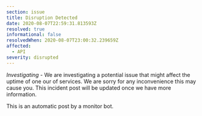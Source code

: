 ```yaml
---
section: issue
title: Disruption Detected
date: 2020-08-07T22:59:31.813593Z
resolved: true
informational: false
resolvedWhen: 2020-08-07T23:00:32.239659Z
affected:
  - API
severity: disrupted
---
```

*Investigating* - We are investigating a potential issue that might affect the uptime of one our of services. We are sorry for any inconvenience this may cause you. This incident post will be updated once we have more information.

This is an automatic post by a monitor bot.
        